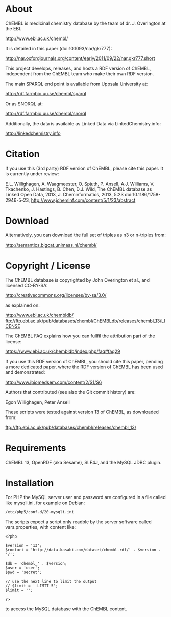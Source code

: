 # About

ChEMBL is medicinal chemistry database by the team of dr. J. Overington at the EBI.

  http://www.ebi.ac.uk/chembl/

It is detailed in this paper (doi:10.1093/nar/gkr777):

  http://nar.oxfordjournals.org/content/early/2011/09/22/nar.gkr777.short

This project develops, releases, and hosts a RDF version of ChEMBL, independent from
the ChEMBL team who make their own RDF version.

The main SPARQL end point is available from Uppsala University at:

  http://rdf.farmbio.uu.se/chembl/sparql

Or as SNORQL at:

  http://rdf.farmbio.uu.se/chembl/snorql

Additionally, the data is available as Linked Data via LinkedChemistry.info:

  http://linkedchemistry.info

# Citation

If you use this (3rd party) RDF version of ChEMBL, please cite this paper. It is currently under review:

E.L. Willighagen, A. Waagmeester, O. Spjuth, P. Ansell, A.J. Williams, V. Tkachenko,
J. Hastings, B. Chen, D.J. Wild, The ChEMBL database as Linked Open Data,
2013, J. Cheminformatics, 2013, 5:23 doi:10.1186/1758-2946-5-23, http://www.jcheminf.com/content/5/1/23/abstract

# Download

Alternatively, you can download the full set of triples as n3 or n-triples from:

  http://semantics.bigcat.unimaas.nl/chembl/

# Copyright / License

The ChEMBL database is copyrighted by John Overington et al., and licensed CC-BY-SA:

  http://creativecommons.org/licenses/by-sa/3.0/

as explained on:

  http://www.ebi.ac.uk/chembldb/
  ftp://ftp.ebi.ac.uk/pub/databases/chembl/ChEMBLdb/releases/chembl_13/LICENSE

The ChEMBL FAQ explains how you can fullfil the attribution part of the license:

  https://www.ebi.ac.uk/chembldb/index.php/faq#faq29

If you use this RDF version of ChEMBL, you should cite this paper, pending
a more dedicated paper, where the RDF version of ChEMBL has been used and
demonstrated:

  http://www.jbiomedsem.com/content/2/S1/S6

Authors that contributed (see also the Git commit history) are:

  Egon Willighagen, Peter Ansell

These scripts were tested against version 13 of ChEMBL, as downloaded from:

  ftp://ftp.ebi.ac.uk/pub/databases/chembl/releases/chembl_13/

# Requirements

ChEMBL 13, OpenRDF (aka Sesame), SLF4J, and the MySQL JDBC plugin.

# Installation

For PHP the MySQL server user and password are configured in a file called like
mysqli.ini, for example on Debian:

    /etc/php5/conf.d/20-mysqli.ini

The scripts expect a script only readble by the server software called vars.properties, with content like:

    <?php

    $version = '13';
    $rooturi = 'http://data.kasabi.com/dataset/chembl-rdf/' . $version . '/';

    $db = 'chembl_' . $version;
    $user = 'user';
    $pwd = 'secret';

    // use the next line to limit the output 
    // $limit = ' LIMIT 5';
    $limit = '';

    ?>

to access the MySQL database with the ChEMBL content.
